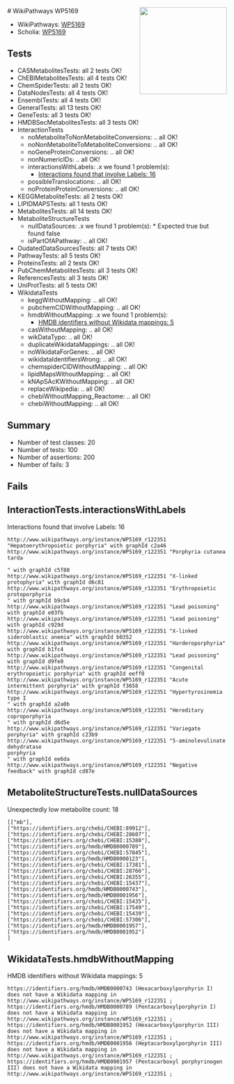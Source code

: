 <img style="float: right; width: 200px" src="https://upload.wikimedia.org/wikipedia/commons/thumb/8/83/Wplogo_with_text_500.png/640px-Wplogo_with_text_500.png" />
# WikiPathways WP5169

* WikiPathways: [WP5169](https://identifiers.org/wikipathways:WP5169)
* Scholia: [WP5169](https://scholia.toolforge.org/wikipathways/WP5169)
## Tests
* CASMetabolitesTests: all 2 tests OK!
* ChEBIMetabolitesTests: all 4 tests OK!
* ChemSpiderTests: all 2 tests OK!
* DataNodesTests: all 4 tests OK!
* EnsemblTests: all 4 tests OK!
* GeneralTests: all 13 tests OK!
* GeneTests: all 3 tests OK!
* HMDBSecMetabolitesTests: all 3 tests OK!
* InteractionTests
    * noMetaboliteToNonMetaboliteConversions: .. all OK!
    * noNonMetaboliteToMetaboliteConversions: .. all OK!
    * noGeneProteinConversions: .. all OK!
    * nonNumericIDs: .. all OK!
    * interactionsWithLabels: .x we found 1 problem(s):
        * [Interactions found that involve Labels: 16](#fe97a8be)
    * possibleTranslocations: .. all OK!
    * noProteinProteinConversions: .. all OK!
* KEGGMetaboliteTests: all 2 tests OK!
* LIPIDMAPSTests: all 1 tests OK!
* MetabolitesTests: all 14 tests OK!
* MetaboliteStructureTests
    * nullDataSources: .x we found 1 problem(s):
            * Expected true but found false
    * isPartOfAPathway: .. all OK!
* OudatedDataSourcesTests: all 7 tests OK!
* PathwayTests: all 5 tests OK!
* ProteinsTests: all 2 tests OK!
* PubChemMetabolitesTests: all 3 tests OK!
* ReferencesTests: all 3 tests OK!
* UniProtTests: all 5 tests OK!
* WikidataTests
    * keggWithoutMapping: .. all OK!
    * pubchemCIDWithoutMapping: .. all OK!
    * hmdbWithoutMapping: .x we found 1 problem(s):
        * [HMDB identifiers without Wikidata mappings: 5](#8860e69f)
    * casWithoutMapping: .. all OK!
    * wikDataTypo: .. all OK!
    * duplicateWikidataMappings: .. all OK!
    * noWikidataForGenes: .. all OK!
    * wikidataIdentifiersWrong: .. all OK!
    * chemspiderCIDWithoutMapping: .. all OK!
    * lipidMapsWithoutMapping: .. all OK!
    * kNApSAcKWithoutMapping: .. all OK!
    * replaceWikipedia: .. all OK!
    * chebiWithoutMapping_Reactome: .. all OK!
    * chebiWithoutMapping: .. all OK!


## Summary

* Number of test classes: 20
* Number of tests: 100
* Number of assertions: 200
* Number of fails: 3

## Fails

<a name="fe97a8be" />

## InteractionTests.interactionsWithLabels

Interactions found that involve Labels: 16
```
http://www.wikipathways.org/instance/WP5169_r122351 "Hepatoerythropoietic porphyria" with graphId c2a46
http://www.wikipathways.org/instance/WP5169_r122351 "Porphyria cutanea tarda

" with graphId c5f80
http://www.wikipathways.org/instance/WP5169_r122351 "X-linked protophyria" with graphId d6c81
http://www.wikipathways.org/instance/WP5169_r122351 "Erythropoietic protoporphyria
" with graphId b9cb4
http://www.wikipathways.org/instance/WP5169_r122351 "Lead poisoning" with graphId e03fb
http://www.wikipathways.org/instance/WP5169_r122351 "Lead poisoning" with graphId c929d
http://www.wikipathways.org/instance/WP5169_r122351 "X-linked sideroblastic anemia" with graphId b0352
http://www.wikipathways.org/instance/WP5169_r122351 "Harderoporphyria" with graphId b1fc4
http://www.wikipathways.org/instance/WP5169_r122351 "Lead poisoning" with graphId d9fe0
http://www.wikipathways.org/instance/WP5169_r122351 "Congenital erythropoietic porphyria" with graphId eeff0
http://www.wikipathways.org/instance/WP5169_r122351 "Acute intermittent porphyria" with graphId f3658
http://www.wikipathways.org/instance/WP5169_r122351 "Hypertyrosinemia type I
" with graphId a2a0b
http://www.wikipathways.org/instance/WP5169_r122351 "Hereditary coproporphyria
" with graphId d6d5e
http://www.wikipathways.org/instance/WP5169_r122351 "Variegate porphyria" with graphId c23b9
http://www.wikipathways.org/instance/WP5169_r122351 "5-aminolevulinate dehydratase 
porphyria
" with graphId ee6da
http://www.wikipathways.org/instance/WP5169_r122351 "Negative feedback" with graphId cd87e
```

<a name="91904191" />

## MetaboliteStructureTests.nullDataSources

Unexpectedly low metabolite count: 18
```
[["mb"],
["https://identifiers.org/chebi/CHEBI:89912"],
["https://identifiers.org/chebi/CHEBI:28607"],
["https://identifiers.org/chebi/CHEBI:15380"],
["https://identifiers.org/hmdb/HMDB0000789"],
["https://identifiers.org/chebi/CHEBI:57845"],
["https://identifiers.org/hmdb/HMDB0000123"],
["https://identifiers.org/chebi/CHEBI:17381"],
["https://identifiers.org/chebi/CHEBI:28766"],
["https://identifiers.org/chebi/CHEBI:26355"],
["https://identifiers.org/chebi/CHEBI:15437"],
["https://identifiers.org/hmdb/HMDB0000743"],
["https://identifiers.org/hmdb/HMDB0001956"],
["https://identifiers.org/chebi/CHEBI:15435"],
["https://identifiers.org/chebi/CHEBI:17549"],
["https://identifiers.org/chebi/CHEBI:15439"],
["https://identifiers.org/chebi/CHEBI:57306"],
["https://identifiers.org/hmdb/HMDB0001957"],
["https://identifiers.org/hmdb/HMDB0001952"]
]
```

<a name="8860e69f" />

## WikidataTests.hmdbWithoutMapping

HMDB identifiers without Wikidata mappings: 5
```
https://identifiers.org/hmdb/HMDB0000743 (Hexacarboxylporphyrin I) does not have a Wikidata mapping in http://www.wikipathways.org/instance/WP5169_r122351 ; 
https://identifiers.org/hmdb/HMDB0000789 (Pentacarboxylporphyrin I) does not have a Wikidata mapping in http://www.wikipathways.org/instance/WP5169_r122351 ; 
https://identifiers.org/hmdb/HMDB0001952 (Hexacarboxylporphyrin III) does not have a Wikidata mapping in http://www.wikipathways.org/instance/WP5169_r122351 ; 
https://identifiers.org/hmdb/HMDB0001956 (Heptacarboxylporphyrin III) does not have a Wikidata mapping in http://www.wikipathways.org/instance/WP5169_r122351 ; 
https://identifiers.org/hmdb/HMDB0001957 (Pentacarboxyl porphyrinogen III) does not have a Wikidata mapping in http://www.wikipathways.org/instance/WP5169_r122351 ; 
```

